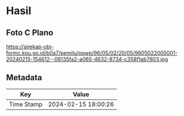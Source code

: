 # Hasil

## Foto C Plano

https://sirekap-obj-formc.kpu.go.id/b0a7/pemilu/ppwp/96/05/02/20/05/9605022005001-20240215-154612--08135fa2-a065-4632-8734-c358f1ab7803.jpg


## Metadata

| Key        | Value               |
| ---------- | ------------------- |
| Time Stamp | 2024-02-15 18:00:26 |



